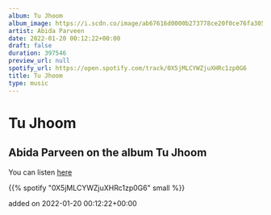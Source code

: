 ```yaml
---
album: Tu Jhoom
album_image: https://i.scdn.co/image/ab67616d0000b273778ce20f0ce76fa3050b7558
artist: Abida Parveen
date: 2022-01-20 00:12:22+00:00
draft: false
duration: 397546
preview_url: null
spotify_url: https://open.spotify.com/track/0X5jMLCYWZjuXHRc1zp0G6
title: Tu Jhoom
type: music
---
```



# Tu Jhoom

## Abida Parveen on the album Tu Jhoom

You can listen [here](https://open.spotify.com/track/0X5jMLCYWZjuXHRc1zp0G6)

{{% spotify "0X5jMLCYWZjuXHRc1zp0G6" small %}}

added on 2022-01-20 00:12:22+00:00